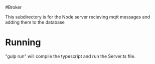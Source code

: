 #Broker

This subdirectory is for the Node server recieving mqtt messages and adding them to the database

# Running

"gulp run" will compile the typescript and run the Server.ts file.